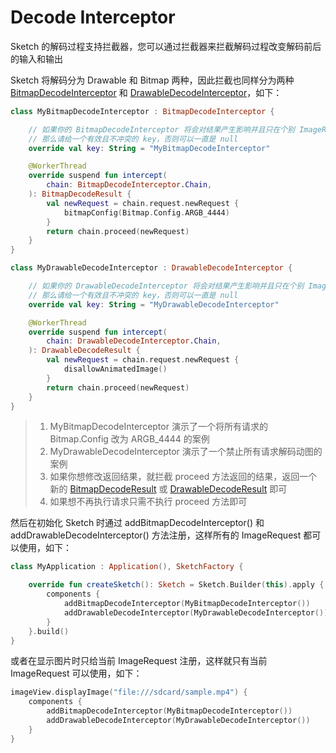 # Decode Interceptor

Sketch 的解码过程支持拦截器，您可以通过拦截器来拦截解码过程改变解码前后的输入和输出

Sketch 将解码分为 Drawable 和 Bitmap 两种，因此拦截也同样分为两种 [BitmapDecodeInterceptor]
和 [DrawableDecodeInterceptor]，如下：

```kotlin
class MyBitmapDecodeInterceptor : BitmapDecodeInterceptor {

    // 如果你的 BitmapDecodeInterceptor 将会对结果产生影响并且只在个别 ImageRequest 中使用，
    // 那么请给一个有效且不冲突的 key，否则可以一直是 null
    override val key: String = "MyBitmapDecodeInterceptor"

    @WorkerThread
    override suspend fun intercept(
        chain: BitmapDecodeInterceptor.Chain,
    ): BitmapDecodeResult {
        val newRequest = chain.request.newRequest {
            bitmapConfig(Bitmap.Config.ARGB_4444)
        }
        return chain.proceed(newRequest)
    }
}

class MyDrawableDecodeInterceptor : DrawableDecodeInterceptor {

    // 如果你的 DrawableDecodeInterceptor 将会对结果产生影响并且只在个别 ImageRequest 中使用，
    // 那么请给一个有效且不冲突的 key，否则可以一直是 null
    override val key: String = "MyDrawableDecodeInterceptor"

    @WorkerThread
    override suspend fun intercept(
        chain: DrawableDecodeInterceptor.Chain,
    ): DrawableDecodeResult {
        val newRequest = chain.request.newRequest {
            disallowAnimatedImage()
        }
        return chain.proceed(newRequest)
    }
}
```

> 1. MyBitmapDecodeInterceptor 演示了一个将所有请求的 Bitmap.Config 改为 ARGB_4444 的案例
> 2. MyDrawableDecodeInterceptor 演示了一个禁止所有请求解码动图的案例
> 3. 如果你想修改返回结果，就拦截 proceed 方法返回的结果，返回一个新的 [BitmapDecodeResult] 或 [DrawableDecodeResult] 即可
> 4. 如果想不再执行请求只需不执行 proceed 方法即可

然后在初始化 Sketch 时通过 addBitmapDecodeInterceptor() 和 addDrawableDecodeInterceptor() 方法注册，这样所有的
ImageRequest 都可以使用，如下：

```kotlin
class MyApplication : Application(), SketchFactory {

    override fun createSketch(): Sketch = Sketch.Builder(this).apply {
        components {
            addBitmapDecodeInterceptor(MyBitmapDecodeInterceptor())
            addDrawableDecodeInterceptor(MyDrawableDecodeInterceptor())
        }
    }.build()
}
```

或者在显示图片时只给当前 ImageRequest 注册，这样就只有当前 ImageRequest 可以使用，如下：

```kotlin
imageView.displayImage("file:///sdcard/sample.mp4") {
    components {
        addBitmapDecodeInterceptor(MyBitmapDecodeInterceptor())
        addDrawableDecodeInterceptor(MyDrawableDecodeInterceptor())
    }
}
```

[BitmapDecodeInterceptor]: ../../sketch/src/main/java/com/github/panpf/sketch/decode/BitmapDecodeInterceptor.kt

[DrawableDecodeInterceptor]: ../../sketch/src/main/java/com/github/panpf/sketch/decode/DrawableDecodeInterceptor.kt

[BitmapDecodeResult]: ../../sketch/src/main/java/com/github/panpf/sketch/decode/BitmapDecodeResult.kt

[DrawableDecodeResult]: ../../sketch/src/main/java/com/github/panpf/sketch/decode/DrawableDecodeResult.kt

[ImageRequest]: ../../sketch/src/main/java/com/github/panpf/sketch/request/ImageRequest.kt